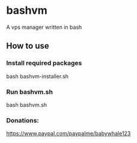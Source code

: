 # bashvm

A vps manager written in bash

## How to use

### Install required packages
bash bashvm-installer.sh

### Run bashvm.sh
bash bashvm.sh

### Donations:
https://www.paypal.com/paypalme/babywhale123
